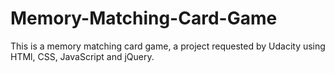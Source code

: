 # Memory-Matching-Card-Game
This is a memory matching card game, a project requested by Udacity using HTMl, CSS, JavaScript and jQuery.
